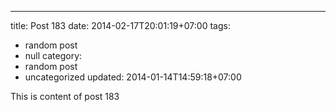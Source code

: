 ---
title: Post 183
date: 2014-02-17T20:01:19+07:00
tags:
  - random post
  - null
category:
  - random post
  - uncategorized
updated: 2014-01-14T14:59:18+07:00

This is content of post 183